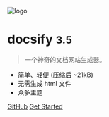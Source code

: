 ![logo](_media/icon.svg)

# docsify <small>3.5</small>

> 一个神奇的文档网站生成器。

- 简单、轻便 (压缩后 ~21kB)
- 无需生成 html 文件
- 众多主题

[GitHub](https://github.com/docsifyjs/docsify/)
[Get Started](guide)

<!-- 背景图片 -->

<!-- ![](_media/bg.png) -->

<!-- 背景色 -->

<!-- ![color](#f0f0f0) -->
